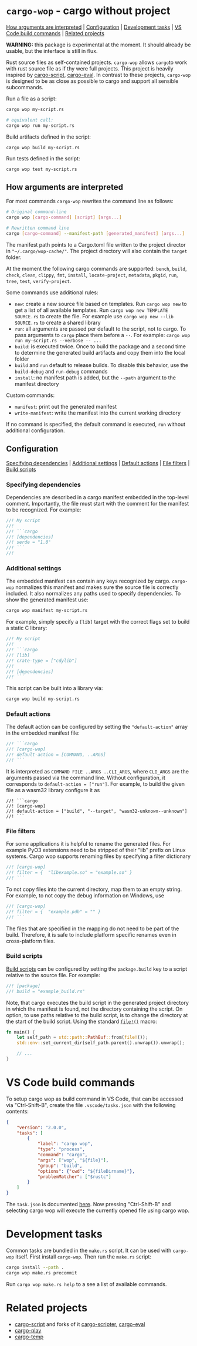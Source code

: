 # `cargo-wop` - cargo without project

[How arguments are interpreted](#how-arguments-are-interpreted)
| [Configuration](#configuration)
| [Development tasks](#development-tasks)
| [VS Code build commands](#vs-code-build-commands)
| [Related projects](#related-projects)

**WARNING:** this package is experimental at the moment. It should already be
usable, but the interface is still in flux.

Rust source files as self-contained projects. `cargo-wop` allows `cargo`to work
with rust source file as if thy were full projects. This project is heavily
inspired by [cargo-script][cargo-script], [cargo-eval][cargo-eval]. In contrast
to these projects, `cargo-wop` is designed to be as close as possible to cargo
and support all sensible subcommands.

Run a file as a script:

```bash
cargo wop my-script.rs

# equivalent call:
cargo wop run my-script.rs
```

Build artifacts defined in the script:

```
cargo wop build my-script.rs
```

Run tests defined in the script:

```
cargo wop test my-script.rs
```

## How arguments are interpreted

For most commands `cargo-wop` rewrites the command line as follows:

```bash
# Original command-line
cargo wop [cargo-command] [script] [args...]

# Rewritten command line
cargo [cargo-command] --manifest-path [generated_manifest] [args...]
```

The manifest path points to a Cargo.toml file written to the project director in
`"~/.cargo/wop-cache/"`. The project directory will also contain the `target`
folder.

At the moment the following cargo commands are supported: `bench`, `build`,
`check`, `clean`, `clippy`, `fmt`, `install`, `locate-project`, `metadata`,
`pkgid`, `run`, `tree`, `test`, `verify-project`.

Some commands use additional rules:

- `new`: create a new source file based on templates. Run `cargo wop new` to get
  a list of all available templates. Run `cargo wop new TEMPLATE SOURCE.rs` to
  create the file. For example use `cargo wop new --lib SOURCE.rs` to create a
  shared library
- `run`: all arguments are passed per default to the script, not to cargo. To
  pass arguments to `cargo` place them before a `--`. For example: `cargo wop
  run my-script.rs --verbose -- ...`
- `build`: is executed twice. Once to build the package and a second time to
  determine the generated build artifacts and copy them into the local folder
- `build` and `run` default to release builds. To disable this behavior, use the
  `build-debug` and `run-debug` commands
- `install`: no manifest path is added, but the `--path` argument to the
  manifest directory

Custom commands:

- `manifest`: print out the generated manifest
- `write-manifest`: write the manifest into the current working directory

If no command is specified, the default command is executed, `run` without
additional configuration.

## Configuration

[Specifying dependencies](#specifying-dependencies)
| [Additional settings](#additional-settings)
| [Default actions](#default-actions)
| [File filters](#file-filters)
| [Build scripts](#build-scripts)

### Specifying dependencies

Dependencies are described in a cargo manifest embedded in the top-level
comment. Importantly, the file must start with the comment for the manifest to
be recognized. For example:

```rust
//! My script
//!
//! ```cargo
//! [dependencies]
//! serde = "1.0"
//! ```
//!
```

### Additional settings

The embedded manifest can contain any keys recognized by cargo. `cargo-wop`
normalizes this manifest and makes sure the source file is correctly included.
It also normalizes any paths used to specify dependencies. To show the generated
manifest use:

```bash
cargo wop manifest my-script.rs
```
For example, simply specify a `[lib]` target with the correct flags set to build
a static C library:

```rust
//! My script
//!
//! ```cargo
//! [lib]
//! crate-type = ["cdylib"]
//!
//! [dependencies]
//! ```
```

This script can be built into a library via:

```bash
cargo wop build my-script.rs
```

### Default actions

The default action can be configured by setting the `"default-action"` array in
the embedded manifest file:

```rust
//! ```cargo
//! [cargo-wop]
//! default-action = [COMMAND, ..ARGS]
//! ```
```

It is interpreted as `COMMAND FILE ..ARGS ..CLI_ARGS`, where `CLI_ARGS` are the
arguments passed via the command line. Without configuration, it corresponds to
`default-action = ["run"]`. For example, to build the given file as a wasm32
library configure it as

```
//! ```cargo
//! [cargo-wop]
//! default-action = ["build", "--target", "wasm32-unknown--unknown"]
//! ```
```

### File filters

For some applications it is helpful to rename the generated files. For example
PyO3 extensions need to be stripped of their "lib" prefix on Linux systems.
Cargo wop supports renaming files by specifying a filter dictionary

```rust
//! [cargo-wop]
//! filter = {  "libexample.so" = "example.so" }
//! ```
```

To not copy files into the current directory, map them to an empty string. For
example, to not copy the debug information on Windows, use

```rust
//! [cargo-wop]
//! filter = {  "example.pdb" = "" }
//! ```
```

The files that are specified in the mapping do not need to be part of the build.
Therefore, it is safe to include platform specific renames even in
cross-platform files.

### Build scripts

[Build scripts][build-scripts] can be configured by setting the `package.build`
key to a script relative to the source file. For example:

```rust
//! [package]
//! build = "example_build.rs"
```

Note, that cargo executes the build script in the generated project directory in
which the manifest is found, not the directory containing the script. On option,
to use paths relative to the build script, is to change the directory at the
start of the build script. Using the standard [`file!()`][file-macro] macro:

```rust
fn main() {
    let self_path = std::path::PathBuf::from(file!());
    std::env::set_current_dir(self_path.parent().unwrap()).unwrap();

    // ...
}
```

[build-scripts]: https://doc.rust-lang.org/cargo/reference/build-scripts.html
[file-macro]: https://doc.rust-lang.org/stable/std/macro.file.html

# VS Code build commands

To setup cargo wop as build command in VS Code, that can be accessed via
"Ctrl-Shift-B", create the file `.vscode/tasks.json` with the following
contents:

```json
{
    "version": "2.0.0",
    "tasks": [
        {
            "label": "cargo wop",
            "type": "process",
            "command": "cargo",
            "args": ["wop", "${file}"],
            "group": "build",
            "options": {"cwd": "${fileDirname}"},
            "problemMatcher": ["$rustc"]
        }
    ]
}
```

The `task.json` is documented [here][task-json]. Now pressing "Ctrl-Shift-B" and
selecting cargo wop will execute the currently opened file using cargo wop.

[task-json]: https://go.microsoft.com/fwlink/?LinkId=733558

# Development tasks

Common tasks are bundled in the `make.rs` script. It can be used with
`cargo-wop` itself. First install `cargo-wop`. Then run the `make.rs` script:

```bash
cargo install --path .
cargo wop make.rs precommit
```

Run `cargo wop make.rs help` to a see a list of available commands.

# Related projects

- [cargo-script][cargo-script] and forks of it [cargo-scripter][cargo-scripter],
  [cargo-eval][cargo-eval]
- [cargo-play][cargo-play]
- [cargo-temp][cargo-temp]

[cargo-script]: https://github.com/DanielKeep/cargo-script
[cargo-eval]: https://github.com/reitermarkus/cargo-eval
[cargo-play]: https://github.com/fanzeyi/cargo-play
[cargo-scripter]: https://github.com/artemshein/cargo-script
[cargo-temp]: https://github.com/yozhgoor/cargo-temp
